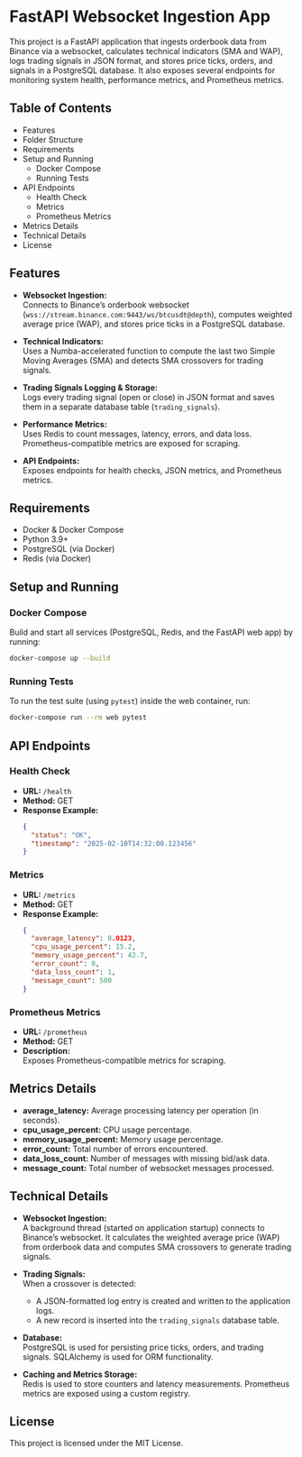 # FastAPI Websocket Ingestion App

This project is a FastAPI application that ingests orderbook data from Binance via a websocket, calculates technical indicators (SMA and WAP), logs trading signals in JSON format, and stores price ticks, orders, and signals in a PostgreSQL database. It also exposes several endpoints for monitoring system health, performance metrics, and Prometheus metrics.

## Table of Contents

- Features
- Folder Structure
- Requirements
- Setup and Running
  - Docker Compose
  - Running Tests
- API Endpoints
  - Health Check
  - Metrics
  - Prometheus Metrics
- Metrics Details
- Technical Details
- License

## Features

- **Websocket Ingestion:**  
  Connects to Binance’s orderbook websocket (`wss://stream.binance.com:9443/ws/btcusdt@depth`), computes weighted average price (WAP), and stores price ticks in a PostgreSQL database.

- **Technical Indicators:**  
  Uses a Numba-accelerated function to compute the last two Simple Moving Averages (SMA) and detects SMA crossovers for trading signals.

- **Trading Signals Logging & Storage:**  
  Logs every trading signal (open or close) in JSON format and saves them in a separate database table (`trading_signals`).

- **Performance Metrics:**  
  Uses Redis to count messages, latency, errors, and data loss. Prometheus-compatible metrics are exposed for scraping.

- **API Endpoints:**  
  Exposes endpoints for health checks, JSON metrics, and Prometheus metrics.


## Requirements

- Docker & Docker Compose
- Python 3.9+
- PostgreSQL (via Docker)
- Redis (via Docker)

## Setup and Running

### Docker Compose

Build and start all services (PostgreSQL, Redis, and the FastAPI web app) by running:

```bash
docker-compose up --build
```

### Running Tests

To run the test suite (using `pytest`) inside the web container, run:

```bash
docker-compose run --rm web pytest
```

## API Endpoints

### Health Check

- **URL:** `/health`
- **Method:** GET
- **Response Example:**
  ```json
  {
    "status": "OK",
    "timestamp": "2025-02-10T14:32:00.123456"
  }
  ```

### Metrics

- **URL:** `/metrics`
- **Method:** GET
- **Response Example:**
  ```json
  {
    "average_latency": 0.0123,
    "cpu_usage_percent": 15.2,
    "memory_usage_percent": 42.7,
    "error_count": 0,
    "data_loss_count": 1,
    "message_count": 500
  }
  ```

### Prometheus Metrics

- **URL:** `/prometheus`
- **Method:** GET
- **Description:**  
  Exposes Prometheus-compatible metrics for scraping.

## Metrics Details

- **average_latency:** Average processing latency per operation (in seconds).
- **cpu_usage_percent:** CPU usage percentage.
- **memory_usage_percent:** Memory usage percentage.
- **error_count:** Total number of errors encountered.
- **data_loss_count:** Number of messages with missing bid/ask data.
- **message_count:** Total number of websocket messages processed.

## Technical Details

- **Websocket Ingestion:**  
  A background thread (started on application startup) connects to Binance’s websocket. It calculates the weighted average price (WAP) from orderbook data and computes SMA crossovers to generate trading signals.

- **Trading Signals:**  
  When a crossover is detected:
  - A JSON-formatted log entry is created and written to the application logs.
  - A new record is inserted into the `trading_signals` database table.

- **Database:**  
  PostgreSQL is used for persisting price ticks, orders, and trading signals. SQLAlchemy is used for ORM functionality.

- **Caching and Metrics Storage:**  
  Redis is used to store counters and latency measurements. Prometheus metrics are exposed using a custom registry.

## License

This project is licensed under the MIT License.

